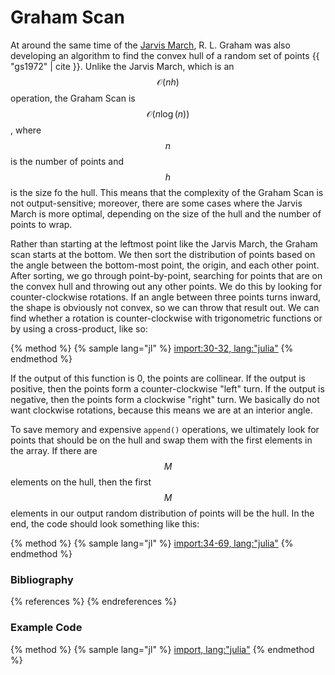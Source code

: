 # Graham Scan

At around the same time of the [Jarvis March](jarvis_march.md), R. L. Graham was also developing an algorithm to find the convex hull of a random set of points {{ "gs1972" | cite }}.
Unlike the Jarvis March, which is an $$\mathcal{O}(nh)$$ operation, the Graham Scan is $$\mathcal{O}(n\log(n))$$, where $$n$$ is the number of points and $$h$$ is the size fo the hull. 
This means that the complexity of the Graham Scan is not output-sensitive; moreover, there are some cases where the Jarvis March is more optimal, depending on the size of the hull and the number of points to wrap.

Rather than starting at the leftmost point like the Jarvis March, the Graham scan starts at the bottom. 
We then sort the distribution of points based on the angle between the bottom-most point, the origin, and each other point.
After sorting, we go through point-by-point, searching for points that are on the convex hull and throwing out any other points.
We do this by looking for counter-clockwise rotations.
If an angle between three points turns inward, the shape is obviously not convex, so we can throw that result out.
We can find whether a rotation is counter-clockwise with trigonometric functions or by using a cross-product, like so:

{% method %}
{% sample lang="jl" %}
[import:30-32, lang:"julia"](code/julia/graham.jl)
{% endmethod %}

If the output of this function is 0, the points are collinear.
If the output is positive, then the points form a counter-clockwise "left" turn.
If the output is negative, then the points form a clockwise "right" turn.
We basically do not want clockwise rotations, because this means we are at an interior angle.

<!---ADD FIGURE--->

To save memory and expensive `append()` operations, we ultimately look for points that should be on the hull and swap them with the first elements in the array.
If there are $$M$$ elements on the hull, then the first $$M$$ elements in our output random distribution of points will be the hull. 
In the end, the code should look something like this:

{% method %}
{% sample lang="jl" %}
[import:34-69, lang:"julia"](code/julia/graham.jl)
{% endmethod %}

### Bibliography

{% references %} {% endreferences %}

### Example Code

{% method %}
{% sample lang="jl" %}
[import, lang:"julia"](code/julia/graham.jl)
{% endmethod %}

<script>
MathJax.Hub.Queue(["Typeset",MathJax.Hub]);
</script>
$$ 
\newcommand{\d}{\mathrm{d}}
\newcommand{\bff}{\boldsymbol{f}}
\newcommand{\bfg}{\boldsymbol{g}}
\newcommand{\bfp}{\boldsymbol{p}}
\newcommand{\bfq}{\boldsymbol{q}}
\newcommand{\bfx}{\boldsymbol{x}}
\newcommand{\bfu}{\boldsymbol{u}}
\newcommand{\bfv}{\boldsymbol{v}}
\newcommand{\bfA}{\boldsymbol{A}}
\newcommand{\bfB}{\boldsymbol{B}}
\newcommand{\bfC}{\boldsymbol{C}}
\newcommand{\bfM}{\boldsymbol{M}}
\newcommand{\bfJ}{\boldsymbol{J}}
\newcommand{\bfR}{\boldsymbol{R}}
\newcommand{\bfT}{\boldsymbol{T}}
\newcommand{\bfomega}{\boldsymbol{\omega}}
\newcommand{\bftau}{\boldsymbol{\tau}}
$$

